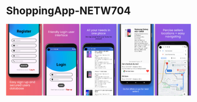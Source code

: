 # ShoppingApp-NETW704

![image](https://github.com/abdelrahmanmady/ShoppingApp-NETW704/blob/master/Google%20Pixel%204%20XL%20Presentation.jpg?raw=true)
